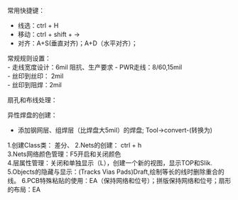 常用快捷键： 
  - 线选：ctrl + H 
  - 移动：ctrl + shift + →  
  - 对齐：A+S(垂直对齐)；A+D（水平对齐）；
  
常规规则设置：  
    - 走线宽度设计：6mil  阻抗、生产要求
    - PWR走线：8/60,15mil  
    - 丝印到丝印： 2mil    
    - 丝印到阻焊：2mil  
    
扇孔和布线处理：  

异性焊盘的创建：  
  - 添加钢网层、组焊层（比焊盘大5mil）的焊盘;  Tool->convert-(转换为)  
  
  
1.创建Class类： 差分、 
2.Nets的创建：  ctrl + h  
3.Nets网络颜色管理：F5开启和关闭颜色  
4.层属性管理：关闭和单独显示（L），创建一个新的视图，显示TOP和Slik.  
5.Objects的隐藏与显示：(Tracks Vias Pads)Draft,绘制等长的线时删除重合的线。
6.PCB特殊粘贴的使用：EA（保持网络和位号）；拼版保持网络和位号；扇形的布局：EA 
